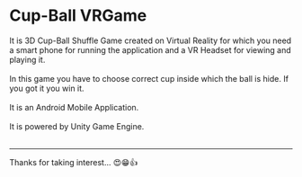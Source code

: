 # Cup-Ball VRGame

It is 3D Cup-Ball Shuffle Game created on Virtual Reality for which you need a smart phone for running the application and a VR Headset for viewing and playing it. <br /><br />
In this game you have to choose correct cup inside which the ball is hide. If you got it you win it. <br /><br />
It is an Android Mobile Application.<br /><br />
It is powered by Unity Game Engine.<br /><br />

---

Thanks for taking interest... 😍😁👍
